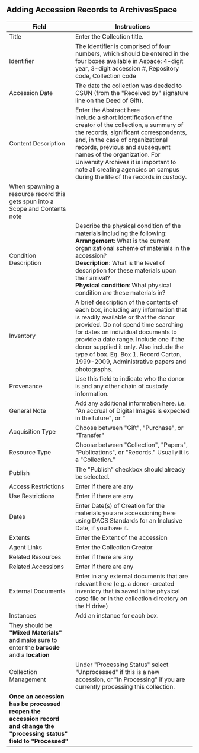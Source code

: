## Adding Accession Records to ArchivesSpace

| Field       | Instructions |
| ----------- | ----------- |
| Title      | Enter the Collection title.       |
| Identifier   | The Identifier is comprised of four numbers, which should be entered in the four boxes available in Aspace: 4-digit year, 3-digit accession #, Repository code, Collection code     |
| Accession Date | The date the collection was deeded to CSUN (from the "Received by" signature line on the Deed of Gift). |
| Content Description | Enter the Abstract here <br> Include a short identification of the creator of the collection, a summary of the records, significant correspondents, and, in the case of organizational records, previous and subsequent names of the organization. For University Archives it is important to note all creating agencies on campus during the life of the records in custody.
When spawning a resource record this gets spun into a Scope and Contents note |
| Condition Description | Describe the physical condition of the materials including the following: <br> **Arrangement**: What is the current organizational scheme of materials in the accession? <br> **Description**: What is the level of description for these materials upon their arrival? <br> **Physical condition**: What physical condition are these materials in? |
| Inventory | A brief description of the contents of each box, including any information that is readily available or that the donor provided. Do not spend time searching for dates on individual documents to provide a date range. Include one if the donor supplied it only. Also include the type of box. Eg. Box 1, Record Carton, 1999-2009, Administrative papers and photographs. |
| Provenance | Use this field to indicate who the donor is and any other chain of custody information. |
| General Note | Add any additional information here. i.e. "An accrual of Digital Images is expected in the future", or “ |
| Acquisition Type | Choose between "Gift", "Purchase", or "Transfer" |
| Resource Type | Choose between "Collection", "Papers", "Publications", or "Records." Usually it is a "Collection." |
| Publish | The "Publish" checkbox should already be selected. |
| Access Restrictions | Enter if there are any |
| Use Restrictions | Enter if there are any |
| Dates | Enter Date(s) of Creation for the materials you are accessioning here using DACS Standards for an Inclusive Date, if you have it. |
| Extents | Enter the Extent of the accession |
| Agent Links | Enter the Collection Creator |
| Related Resources | Enter if there are any |
| Related Accessions | Enter if there are any |
| External Documents | Enter in any external documents that are relevant here (e.g. a donor-created inventory that is saved in the physical case file or in the collection directory on the H drive) |
| Instances | Add an instance for each box.
They should be **"Mixed Materials"** and make sure to enter the **barcode** and a **location** |
| Collection Management | Under "Processing Status" select "Unprocessed" if this is a new accession, or  "In Processing" if you are currently processing this collection. 
**Once an accession has be processed reopen the accession record and change the "processing status" field to "Processed"** |
